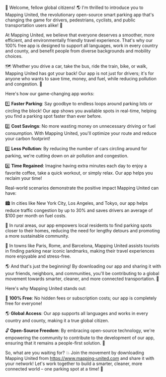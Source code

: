 🎉 Welcome, fellow global citizens! 🌎 I'm thrilled to introduce you to Mapping United, the revolutionary open-source smart parking app that's changing the game for drivers, pedestrians, cyclists, and public transportation users alike! 🚀

At Mapping United, we believe that everyone deserves a smoother, more efficient, and environmentally friendly travel experience. That's why our 100% free app is designed to support all languages, work in every country and county, and benefit people from diverse backgrounds and mobility choices.

🗺️ Whether you drive a car, take the bus, ride the train, bike, or walk, Mapping United has got your back! Our app is not just for drivers; it's for anyone who wants to save time, money, and fuel, while reducing pollution and congestion. 🌟

Here's how our game-changing app works:

1️⃣ **Faster Parking**: Say goodbye to endless loops around parking lots or circling the block! Our app shows you available spots in real-time, helping you find a parking spot faster than ever before.

2️⃣ **Cost Savings**: No more wasting money on unnecessary driving or fuel consumption. With Mapping United, you'll optimize your route and reduce your carbon footprint!

3️⃣ **Less Pollution**: By reducing the number of cars circling around for parking, we're cutting down on air pollution and congestion.

4️⃣ **Time Regained**: Imagine having extra minutes each day to enjoy a favorite coffee, take a quick workout, or simply relax. Our app helps you reclaim your time!

Real-world scenarios demonstrate the positive impact Mapping United can have:

🏙️ In cities like New York City, Los Angeles, and Tokyo, our app helps reduce traffic congestion by up to 30% and saves drivers an average of $100 per month on fuel costs.

🌳 In rural areas, our app empowers local residents to find parking spots closer to their homes, reducing the need for lengthy detours and promoting a more sustainable community.

💪 In towns like Paris, Rome, and Barcelona, Mapping United assists tourists in finding parking near iconic landmarks, making their travel experiences more enjoyable and stress-free.

🌎 And that's just the beginning! By downloading our app and sharing it with your friends, neighbors, and communities, you'll be contributing to a global movement towards smarter, cleaner, and more connected transportation. 🚀

Here's why Mapping United stands out:

💯 **100% Free**: No hidden fees or subscription costs; our app is completely free for everyone!

🌎 **Global Access**: Our app supports all languages and works in every country and county, making it a true global citizen.

🔓 **Open-Source Freedom**: By embracing open-source technology, we're empowering the community to contribute to the development of our app, ensuring that it remains a people-first solution. 🤝

So, what are you waiting for? 💥 Join the movement by downloading Mapping United from https://www.mapping-united.com and share it with your network! Let's work together to build a smarter, cleaner, more connected world – one parking spot at a time! 🌟